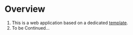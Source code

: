 # Overview
1. This is a web application based on a dedicated [template](https://github.com/KanzakiYui/React-SPA-Infrastructure-Template).
2. To be Continued...

